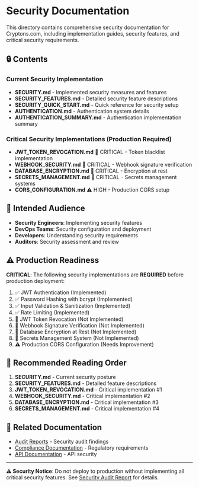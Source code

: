 # Security Documentation

This directory contains comprehensive security documentation for Cryptons.com, including implementation guides, security features, and critical security requirements.

## 🔒 Contents

### Current Security Implementation
- **SECURITY.md** - Implemented security measures and features
- **SECURITY_FEATURES.md** - Detailed security feature descriptions
- **SECURITY_QUICK_START.md** - Quick reference for security setup
- **AUTHENTICATION.md** - Authentication system details
- **AUTHENTICATION_SUMMARY.md** - Authentication implementation summary

### Critical Security Implementations (Production Required)
- **JWT_TOKEN_REVOCATION.md** 🔴 CRITICAL - Token blacklist implementation
- **WEBHOOK_SECURITY.md** 🔴 CRITICAL - Webhook signature verification
- **DATABASE_ENCRYPTION.md** 🔴 CRITICAL - Encryption at rest
- **SECRETS_MANAGEMENT.md** 🔴 CRITICAL - Secrets management systems
- **CORS_CONFIGURATION.md** ⚠️ HIGH - Production CORS setup

## 🎯 Intended Audience

- **Security Engineers**: Implementing security features
- **DevOps Teams**: Security configuration and deployment
- **Developers**: Understanding security requirements
- **Auditors**: Security assessment and review

## ⚠️ Production Readiness

**CRITICAL**: The following security implementations are **REQUIRED** before production deployment:

1. ✅ JWT Authentication (Implemented)
2. ✅ Password Hashing with bcrypt (Implemented)
3. ✅ Input Validation & Sanitization (Implemented)
4. ✅ Rate Limiting (Implemented)
5. 🔴 JWT Token Revocation (Not Implemented)
6. 🔴 Webhook Signature Verification (Not Implemented)
7. 🔴 Database Encryption at Rest (Not Implemented)
8. 🔴 Secrets Management System (Not Implemented)
9. ⚠️ Production CORS Configuration (Needs Improvement)

## 📖 Recommended Reading Order

1. **SECURITY.md** - Current security posture
2. **SECURITY_FEATURES.md** - Detailed feature descriptions
3. **JWT_TOKEN_REVOCATION.md** - Critical implementation #1
4. **WEBHOOK_SECURITY.md** - Critical implementation #2
5. **DATABASE_ENCRYPTION.md** - Critical implementation #3
6. **SECRETS_MANAGEMENT.md** - Critical implementation #4

## 🔗 Related Documentation

- [Audit Reports](../../audit/README.md) - Security audit findings
- [Compliance Documentation](../compliance/README.md) - Regulatory requirements
- [API Documentation](../api/README.md) - API security

---

**⚠️ Security Notice**: Do not deploy to production without implementing all critical security features. See [Security Audit Report](../../audit/SECURITY_AUDIT.md) for details.
